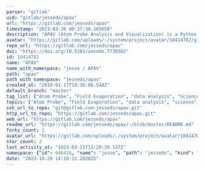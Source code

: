 ```yaml
---
parser: "gitlab"
uid: "gitlab/jesseds/apav"
url: "https://gitlab.com/jesseds/apav"
timestamp: "2023-03-26 00:37:30.165658"
description: "APAV (Atom Probe Analysis and Visualization) is a Python library for the analysis and  visualization of atom probe tomography experiments."
avatar: "https://gitlab.com/uploads/-/system/project/avatar/10414782/g39334.png"
repo_url: "https://gitlab.com/jesseds/apav"
doi: "https://doi.org/10.5281/zenodo.7738382"
id: 10414782
name: "APAV"
name_with_namespace: "jesse / APAV"
path: "apav"
path_with_namespace: "jesseds/apav"
created_at: "2019-01-17T19:36:06.548Z"
default_branch: "master"
tag_list: ["Atom Probe", "Field Evaporation", "data analysis", "science", "tomography"]
topics: ["Atom Probe", "Field Evaporation", "data analysis", "science", "tomography"]
ssh_url_to_repo: "git@gitlab.com:jesseds/apav.git"
http_url_to_repo: "https://gitlab.com/jesseds/apav.git"
web_url: "https://gitlab.com/jesseds/apav"
readme_url: "https://gitlab.com/jesseds/apav/-/blob/master/README.md"
forks_count: 1
avatar_url: "https://gitlab.com/uploads/-/system/project/avatar/10414782/g39334.png"
star_count: 2
last_activity_at: "2023-03-21T13:20:39.157Z"
namespace: {"id": 646426, "name": "jesse", "path": "jesseds", "kind": "user", "full_path": "jesseds", "parent_id": null, "avatar_url": "https://secure.gravatar.com/avatar/d4c52e5f48b44ee179e212ea23b3d9bd?s=80&d=identicon", "web_url": "https://gitlab.com/jesseds"}
date: "2023-10-28 14:19:12.282825"
---
```


